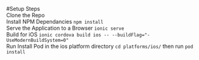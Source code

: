 #Setup Steps  
Clone the Repo  
Install NPM Dependancies `npm install`  
Serve the Application to a Browser `ionic serve`  
Build for iOS `ionic cordova build ios -- --buildFlag="-UseModernBuildSystem=0"`  
Run Install Pod in the ios platform directory `cd platforms/ios/` then run `pod install`